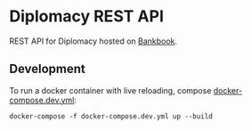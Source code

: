 # Diplomacy REST API

REST API for Diplomacy hosted on [Bankbook](bankbook.kolbly.name).

## Development

To run a docker container with live reloading, compose [docker-compose.dev.yml](docker-compose.dev.yml):

    docker-compose -f docker-compose.dev.yml up --build